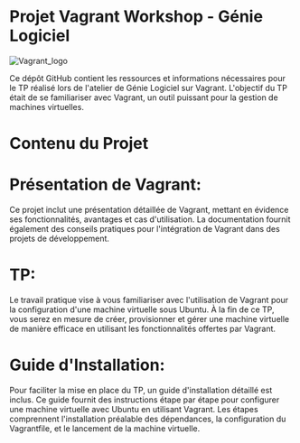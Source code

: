 # Projet Vagrant Workshop - Génie Logiciel
![Vagrant_logo](https://github.com/FadwaLacham/Vagrant/assets/128438153/a8e92f11-2672-4d98-b15f-6ff43cff1a8f)

Ce dépôt GitHub contient les ressources et informations nécessaires pour le TP réalisé lors de l'atelier de Génie Logiciel sur Vagrant. L'objectif du TP était de se familiariser avec Vagrant, un outil puissant pour la gestion de machines virtuelles.

# Contenu du Projet
# Présentation de Vagrant:
Ce projet inclut une présentation détaillée de Vagrant, mettant en évidence ses fonctionnalités, avantages et cas d'utilisation. La documentation fournit également des conseils pratiques pour l'intégration de Vagrant dans des projets de développement.
# TP: 
Le travail pratique vise à vous familiariser avec l'utilisation de Vagrant pour la configuration d'une machine virtuelle sous Ubuntu. À la fin de ce TP, vous serez en mesure de créer, provisionner et gérer une machine virtuelle de manière efficace en utilisant les fonctionnalités offertes par Vagrant.
# Guide d'Installation:
Pour faciliter la mise en place du TP, un guide d'installation détaillé est inclus. Ce guide fournit des instructions étape par étape pour configurer une machine virtuelle avec Ubuntu en utilisant Vagrant. Les étapes comprennent l'installation préalable des dépendances, la configuration du Vagrantfile, et le lancement de la machine virtuelle.
